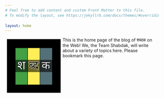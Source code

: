 ```yaml
---
# Feel free to add content and custom Front Matter to this file.
# To modify the layout, see https://jekyllrb.com/docs/themes/#overriding-theme-defaults

layout: home
---
```


[//]: # (![alt text]&#40;assets/logo192.png&#41;)
<img style="float:left; width: 35%; margin: 6px;" src="assets/logo192.png" />
This is the home page of the blog of शब्दक on the Web! We, the Team Shabdak, will write about a
variety of topics here. Please bookmark this page. 

